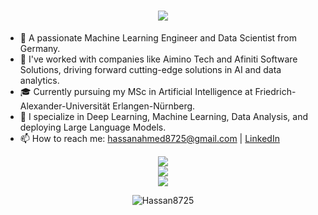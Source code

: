 <h1 align="center">
    <img src="https://readme-typing-svg.herokuapp.com/?font=Righteous&size=35&center=true&vCenter=true&width=500&height=70&duration=4000&lines=Hi+There!;+I'm+Hassan+Ahmed!;" />
</h1>

- 👋 A passionate Machine Learning Engineer and Data Scientist from Germany.
- 🏢 I've worked with companies like Aimino Tech and Afiniti Software Solutions, driving forward cutting-edge solutions in AI and data analytics.
- 🎓 Currently pursuing my MSc in Artificial Intelligence at Friedrich-Alexander-Universität Erlangen-Nürnberg.
- 💼 I specialize in Deep Learning, Machine Learning, Data Analysis, and deploying Large Language Models.
- 📫 How to reach me: hassanahmed8725@gmail.com | [LinkedIn](https://www.linkedin.com/in/hassan-ahmed-554819148/)

<div align="center">
    <img src="https://skillicons.dev/icons?i=python,r,c,matlab,mysql,postgresql" /><br>
    <img src="https://skillicons.dev/icons?i=flask,django,mongodb,tensorflow,pytorch,sklearn" /><br>
    <img src="https://skillicons.dev/icons?i=bash,docker,jenkins,github,gitlab,anaconda" /><br>
</div>

<div align="center">
<p><img align="center" src="https://github-readme-streak-stats.herokuapp.com/?user=Hassan8725&" alt="Hassan8725" /></p>
</div>
